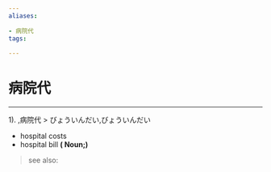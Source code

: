 ```yaml
---
aliases:
    
- 病院代
tags:
    
---
```


# 病院代
---
1).
,病院代 > びょういんだい,びょういんだい

- hospital costs
- hospital bill
**( Noun;)**
> see also: 
            